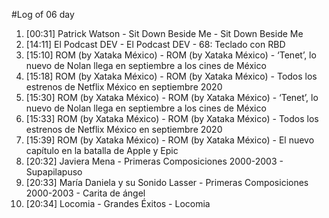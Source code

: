 #Log of 06 day

1. [00:31] Patrick Watson - Sit Down Beside Me - Sit Down Beside Me
1. [14:11] El Podcast DEV - El Podcast DEV - 68: Teclado con RBD
1. [15:10] ROM (by Xataka México) - ROM (by Xataka México) - ‘Tenet’, lo nuevo de Nolan llega en septiembre a los cines de México
1. [15:18] ROM (by Xataka México) - ROM (by Xataka México) - Todos los estrenos de Netflix México en septiembre 2020
1. [15:30] ROM (by Xataka México) - ROM (by Xataka México) - ‘Tenet’, lo nuevo de Nolan llega en septiembre a los cines de México
1. [15:33] ROM (by Xataka México) - ROM (by Xataka México) - Todos los estrenos de Netflix México en septiembre 2020
1. [15:39] ROM (by Xataka México) - ROM (by Xataka México) - El nuevo capítulo en la batalla de Apple y Epic
1. [20:32] Javiera Mena - Primeras Composiciones 2000-2003 - Supapilapuso
1. [20:33] María Daniela y su Sonido Lasser - Primeras Composiciones 2000-2003 - Carita de ángel
1. [20:34] Locomia - Grandes Éxitos - Locomia

